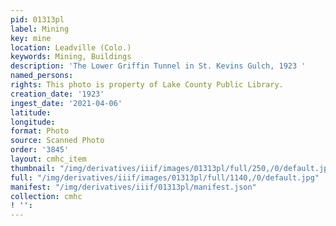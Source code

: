 ```yaml
---
pid: 01313pl
label: Mining
key: mine
location: Leadville (Colo.)
keywords: Mining, Buildings
description: 'The Lower Griffin Tunnel in St. Kevins Gulch, 1923 '
named_persons: 
rights: This photo is property of Lake County Public Library.
creation_date: '1923'
ingest_date: '2021-04-06'
latitude: 
longitude: 
format: Photo
source: Scanned Photo
order: '3845'
layout: cmhc_item
thumbnail: "/img/derivatives/iiif/images/01313pl/full/250,/0/default.jpg"
full: "/img/derivatives/iiif/images/01313pl/full/1140,/0/default.jpg"
manifest: "/img/derivatives/iiif/01313pl/manifest.json"
collection: cmhc
! '': 
---
```

